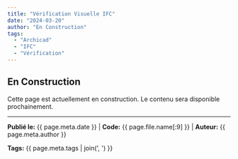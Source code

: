 ```yaml
---
title: "Vérification Visuelle IFC"
date: "2024-03-20"
author: "En Construction"
tags:
  - "Archicad"
  - "IFC"
  - "Vérification"
---
```


## En Construction

Cette page est actuellement en construction. Le contenu sera disponible prochainement.

---
**Publié le:** {{ page.meta.date }} | **Code:** {{ page.file.name[:9] }}  | **Auteur:** {{ page.meta.author }}

**Tags:** {{ page.meta.tags | join(', ') }} 